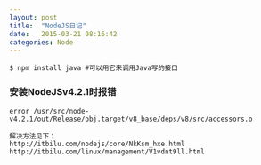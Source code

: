 ```yaml
---
layout: post
title:  "NodeJS日记"
date:   2015-03-21 08:16:42
categories: Node
---
```

```
$ npm install java #可以用它来调用Java写的接口
```
### 安装NodeJSv4.2.1时报错
    error /usr/src/node-v4.2.1/out/Release/obj.target/v8_base/deps/v8/src/accessors.o
```
解决方法见下：
http://itbilu.com/nodejs/core/NkKsm_hxe.html
http://itbilu.com/linux/management/V1vdnt9ll.html
```

